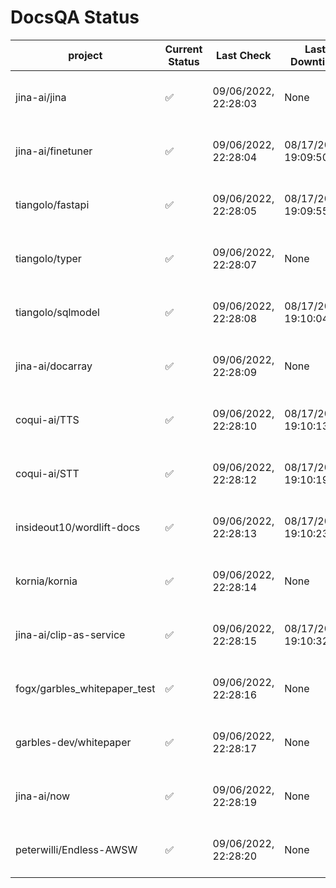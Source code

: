 # DocsQA Status

|          project           |Current Status|     Last Check     |   Last Downtime    |              % Uptime              |
|----------------------------|--------------|--------------------|--------------------|------------------------------------|
|jina-ai/jina                |✅            |09/06/2022, 22:28:03|None                |100.000 (since 08/29/2022, 11:24:14)|
|jina-ai/finetuner           |✅            |09/06/2022, 22:28:04|08/17/2022, 19:09:50|98.666 (since 08/15/2022, 07:09:42) |
|tiangolo/fastapi            |✅            |09/06/2022, 22:28:05|08/17/2022, 19:09:55|98.835 (since 08/15/2022, 07:09:42) |
|tiangolo/typer              |✅            |09/06/2022, 22:28:07|None                |100.000 (since 09/05/2022, 23:29:05)|
|tiangolo/sqlmodel           |✅            |09/06/2022, 22:28:08|08/17/2022, 19:10:04|94.479 (since 08/15/2022, 07:09:42) |
|jina-ai/docarray            |✅            |09/06/2022, 22:28:09|None                |99.723 (since 08/24/2022, 01:39:12) |
|coqui-ai/TTS                |✅            |09/06/2022, 22:28:10|08/17/2022, 19:10:13|99.819 (since 08/15/2022, 07:09:42) |
|coqui-ai/STT                |✅            |09/06/2022, 22:28:12|08/17/2022, 19:10:19|96.855 (since 08/15/2022, 07:09:42) |
|insideout10/wordlift-docs   |✅            |09/06/2022, 22:28:13|08/17/2022, 19:10:23|96.697 (since 08/15/2022, 07:09:42) |
|kornia/kornia               |✅            |09/06/2022, 22:28:14|None                |99.479 (since 08/30/2022, 13:49:49) |
|jina-ai/clip-as-service     |✅            |09/06/2022, 22:28:15|08/17/2022, 19:10:32|99.819 (since 08/15/2022, 07:09:42) |
|fogx/garbles_whitepaper_test|✅            |09/06/2022, 22:28:16|None                |100.000 (since 09/05/2022, 12:53:01)|
|garbles-dev/whitepaper      |✅            |09/06/2022, 22:28:17|None                |99.596 (since 08/24/2022, 01:39:12) |
|jina-ai/now                 |✅            |09/06/2022, 22:28:19|None                |100.000 (since 08/24/2022, 01:39:12)|
|peterwilli/Endless-AWSW     |✅            |09/06/2022, 22:28:20|None                |100.000 (since 09/05/2022, 08:33:35)|
